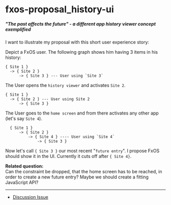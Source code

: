 # fxos-proposal_history-ui
##### "The past affects the future" - a different app history viewer concept exemplified

I want to illustrate my proposal with this short user experience story:

Depict a FxOS user. The following graph shows him having 3 items in his history:

```
{ Site 1 }
  -> { Site 2 }
      -> { Site 3 } --- User using `Site 3`
```

The User opens the `history viewer` and activates `Site 2`.

```
{ Site 1 }
  -> { Site 2 } --- User using Site 2
      -> { Site 3 }
```

The User goes to the `home screen` and from there activates any other app (let's say `Site 4`).

```
  { Site 1 }
      -> { Site 2 }
          -> { Site 4 } ---- User using `Site 4`
              -> { Site 3 }
```

Now let's call `{ Site 3 }` our most recent "`future entry`". I propose FxOS should show it in the UI. Currently it cuts off after `{ Site 4}`.

**Related question:**  
Can the constraint be dropped, that the home screen has to be reached, in order to create a new
future entry? Maybe we should create a fitting JavaScript API?

***

* [Discussion Issue](https://github.com/pguth/fxos-proposal_history-ui/issues/1)
